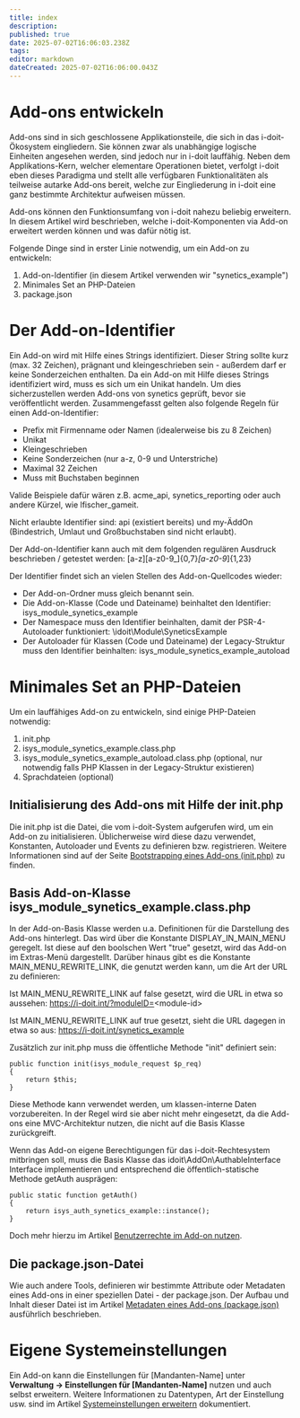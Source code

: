 ```yaml
---
title: index
description: 
published: true
date: 2025-07-02T16:06:03.238Z
tags: 
editor: markdown
dateCreated: 2025-07-02T16:06:00.043Z
---
```


# Add-ons entwickeln

Add-ons sind in sich geschlossene Applikationsteile, die sich in das i-doit-Ökosystem eingliedern. Sie können zwar als unabhängige logische Einheiten angesehen werden, sind jedoch nur in i-doit lauffähig. Neben dem Applikations-Kern, welcher elementare Operationen bietet, verfolgt i-doit eben dieses Paradigma und stellt alle verfügbaren Funktionalitäten als teilweise autarke Add-ons bereit, welche zur Eingliederung in i-doit eine ganz bestimmte Architektur aufweisen müssen.

Add-ons können den Funktionsumfang von i-doit nahezu beliebig erweitern. In diesem Artikel wird beschrieben, welche i-doit-Komponenten via Add-on erweitert werden können und was dafür nötig ist.

Folgende Dinge sind in erster Linie notwendig, um ein Add-on zu entwickeln:

1. Add-on-Identifier (in diesem Artikel verwenden wir "synetics_example")
2. Minimales Set an PHP-Dateien
3. package.json

Der Add-on-Identifier
=====================

Ein Add-on wird mit Hilfe eines Strings identifiziert. Dieser String sollte kurz (max. 32 Zeichen), prägnant und kleingeschrieben sein - außerdem darf er keine Sonderzeichen enthalten. Da ein Add-on mit Hilfe dieses Strings identifiziert wird, muss es sich um ein Unikat handeln. Um dies sicherzustellen werden Add-ons von synetics geprüft, bevor sie veröffentlicht werden. Zusammengefasst gelten also folgende Regeln für einen Add-on-Identifier:

*   Prefix mit Firmenname oder Namen (idealerweise bis zu 8 Zeichen)
*   Unikat
*   Kleingeschrieben
*   Keine Sonderzeichen (nur a-z, 0-9 und Unterstriche)
*   Maximal 32 Zeichen
*   Muss mit Buchstaben beginnen

Valide Beispiele dafür wären z.B. acme_api, synetics_reporting oder auch andere Kürzel, wie lfischer_gameit.

Nicht erlaubte Identifier sind: api (existiert bereits) und my-ÄddOn (Bindestrich, Umlaut und Großbuchstaben sind nicht erlaubt).

Der Add-on-Identifier kann auch mit dem folgenden regulären Ausdruck beschrieben / getestet werden: [a-z][a-z0-9_]{0,7}_[a-z0-9_]{1,23}

Der Identifier findet sich an vielen Stellen des Add-on-Quellcodes wieder:

*   Der Add-on-Ordner muss gleich benannt sein.
*   Die Add-on-Klasse (Code und Dateiname) beinhaltet den Identifier: isys_module_synetics_example
*   Der Namespace muss den Identifier beinhalten, damit der PSR-4-Autoloader funktioniert: \idoit\Module\SyneticsExample
*   Der Autoloader für Klassen (Code und Dateiname) der Legacy-Struktur muss den Identifier beinhalten: isys_module_synetics_example_autoload

Minimales Set an PHP-Dateien
============================

Um ein lauffähiges Add-on zu entwickeln, sind einige PHP-Dateien notwendig:

1. init.php
2. isys_module_synetics_example.class.php
3. isys_module_synetics_example_autoload.class.php (optional, nur notwendig falls PHP Klassen in der Legacy-Struktur existieren)
4. Sprachdateien (optional)

Initialisierung des Add-ons mit Hilfe der init.php
----------------------------------------------------

Die init.php ist die Datei, die vom i-doit-System aufgerufen wird, um ein Add-on zu initialisieren. Üblicherweise wird diese dazu verwendet, Konstanten, Autoloader und Events zu definieren bzw. registrieren. Weitere Informationen sind auf der Seite [Bootstrapping eines Add-ons (init.php)](./boostraping-eines-add-ons.md) zu finden.

Basis Add-on-Klasse isys_module_synetics_example.class.php
------------------------------------------------------------

In der Add-on-Basis Klasse werden u.a. Definitionen für die Darstellung des Add-ons hinterlegt. Das wird über die Konstante DISPLAY_IN_MAIN_MENU geregelt. Ist diese auf den boolschen Wert "true" gesetzt, wird das Add-on im Extras-Menü dargestellt. Darüber hinaus gibt es die Konstante MAIN_MENU_REWRITE_LINK, die genutzt werden kann, um die Art der URL zu definieren:

Ist MAIN_MENU_REWRITE_LINK auf false gesetzt, wird die URL in etwa so aussehen: <https://i-doit.int/?moduleID=><module-id\>

Ist MAIN_MENU_REWRITE_LINK auf true gesetzt, sieht die URL dagegen in etwa so aus: <https://i-doit.int/synetics_example>

Zusätzlich zur init.php muss die öffentliche Methode "init" definiert sein:

    public function init(isys_module_request $p_req)
    {
        return $this;
    }

Diese Methode kann verwendet werden, um klassen-interne Daten vorzubereiten. In der Regel wird sie aber nicht mehr eingesetzt, da die Add-ons eine MVC-Architektur nutzen, die nicht auf die Basis Klasse zurückgreift.

Wenn das Add-on eigene Berechtigungen für das i-doit-Rechtesystem mitbringen soll, muss die Basis Klasse das idoit\AddOn\AuthableInterface Interface implementieren und entsprechend die öffentlich-statische Methode getAuth ausprägen:

    public static function getAuth()
    {
        return isys_auth_synetics_example::instance();
    }

Doch mehr hierzu im Artikel [Benutzerrechte im Add-on nutzen](./benutzerrechte-im-add-on-nutzen.md).

Die package.json\-Datei
-------------------------

Wie auch andere Tools, definieren wir bestimmte Attribute oder Metadaten eines Add-ons in einer speziellen Datei - der package.json. Der Aufbau und Inhalt dieser Datei ist im Artikel [Metadaten eines Add-ons (package.json)](./metadaten-eines-add-ons.md) ausführlich beschrieben.

Eigene Systemeinstellungen
==========================

Ein Add-on kann die Einstellungen für [Mandanten-Name] unter **Verwaltung → Einstellungen für [Mandanten-Name]** nutzen und auch selbst erweitern. Weitere Informationen zu Datentypen, Art der Einstellung usw. sind im Artikel [Systemeinstellungen erweitern](./systemeinstellungen-erweitern.md) dokumentiert.
